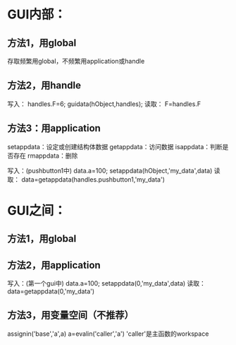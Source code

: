 # GUI内部：

## 方法1，用global
存取频繁用global，不频繁用application或handle

## 方法2，用handle
写入：
handles.F=6;
guidata(hObject,handles);
读取：
F=handles.F

## 方法3：用application
setappdata：设定或创建结构体数据
getappdata：访问数据
isappdata：判断是否存在
rmappdata：删除

写入：(pushbutton1中)
data.a=100;
setappdata(hObject,'my_data',data)
读取：
data=getappdata(handles.pushbutton1,'my_data')



# GUI之间：
## 方法1，用global

## 方法2，用application

写入：(第一个gui中)
data.a=100;
setappdata(0,'my_data',data)
读取：
data=getappdata(0,'my_data')

## 方法3，用变量空间（不推荐）
assignin('base','a',a)
a=evalin('caller','a')
'caller'是主函数的workspace
